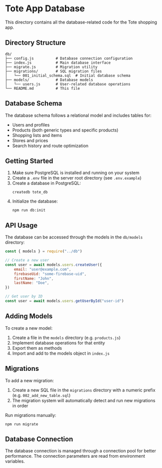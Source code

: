 # Tote App Database

This directory contains all the database-related code for the Tote shopping app.

## Directory Structure

```
db/
├── config.js          # Database connection configuration
├── index.js           # Main database interface
├── migrate.js         # Migration utility
├── migrations/        # SQL migration files
│   └── 001_initial_schema.sql  # Initial database schema
├── models/            # Database models
│   └── users.js       # User-related database operations
└── README.md          # This file
```

## Database Schema

The database schema follows a relational model and includes tables for:

-   Users and profiles
-   Products (both generic types and specific products)
-   Shopping lists and items
-   Stores and prices
-   Search history and route optimization

## Getting Started

1. Make sure PostgreSQL is installed and running on your system
2. Create a `.env` file in the server root directory (see `.env.example`)
3. Create a database in PostgreSQL:
    ```
    createdb tote_db
    ```
4. Initialize the database:
    ```
    npm run db:init
    ```

## API Usage

The database can be accessed through the models in the `db/models` directory:

```javascript
const { models } = require("../db")

// Create a new user
const user = await models.users.createUser({
    email: "user@example.com",
    firebaseUid: "some-firebase-uid",
    firstName: "John",
    lastName: "Doe",
})

// Get user by ID
const user = await models.users.getUserById("user-id")
```

## Adding Models

To create a new model:

1. Create a file in the `models` directory (e.g. `products.js`)
2. Implement database operations for that entity
3. Export them as methods
4. Import and add to the models object in `index.js`

## Migrations

To add a new migration:

1. Create a new SQL file in the `migrations` directory with a numeric prefix (e.g. `002_add_new_table.sql`)
2. The migration system will automatically detect and run new migrations in order

Run migrations manually:

```
npm run migrate
```

## Database Connection

The database connection is managed through a connection pool for better performance. The connection parameters are read from environment variables.
